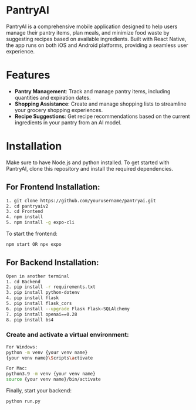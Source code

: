 # PantryAI

PantryAI is a comprehensive mobile application designed to help users manage their pantry items, plan meals, and minimize food waste by suggesting recipes based on available ingredients. Built with React Native, the app runs on both iOS and Android platforms, providing a seamless user experience.

# Features

- **Pantry Management**: Track and manage pantry items, including quantities and expiration dates.
- **Shopping Assistance**: Create and manage shopping lists to streamline your grocery shopping experiences.
- **Recipe Suggestions**: Get recipe recommendations based on the current ingredients in your pantry from an AI model.

# Installation
Make sure to have Node.js and python installed.
To get started with PantryAI, clone this repository and install the required dependencies.

## For Frontend Installation:
```bash
1. git clone https://github.com/yourusername/pantryai.git
2. cd pantryaiv2
3. cd Frontend
4. npm install
5. npm install -g expo-cli
```
To start the frontend:
```bash
npm start OR npx expo 
```
## For Backend Installation: 
```bash
Open in another terminal
1. cd Backend
2. pip install -r requirements.txt
3. pip install python-dotenv
4. pip install flask
5. pip install flask_cors
6. pip install --upgrade Flask Flask-SQLAlchemy
7. pip install openai==0.28
8. pip install bs4
```
### Create and activate a virtual environment:
```bash
For Windows:
python -m venv {your venv name}
{your venv name}\Scripts\activate
```
```bash
For Mac:
python3.9 -m venv {your venv name}
source {your venv name}/bin/activate
```
Finally, start your backend:
```bash
python run.py
